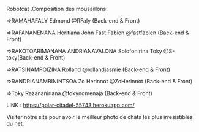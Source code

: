 Robotcat .Composition des mousaillons:

=>RAMAHAFALY Edmond @RFaly (Back-end & Front)

=>RAFANANENANA Heritiana John Fast Fabien @fastfabien (Back-end  & Front)

=>RAKOTOARIMANANA ANDRIANAVALONA Solofonirina Toky @S-toky(Back-end & Front)

=>RATSINAMPOIZINA Rolland @rollandjasmie (Back-end & Front)

=>RANDRIANAMBININTSOA Zo Herinnot @ZoHerinnot (Back-end & Front)

=>Toky Razananiriana @tokynomenaja (Back-end & Front)


LINK : https://polar-citadel-55743.herokuapp.com/

Visiter notre site pour avoir le meilleur photo de chats les plus irresistibles du net.



